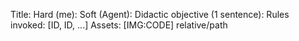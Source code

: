 Title:
Hard (me):
Soft (Agent):
Didactic objective (1 sentence):
Rules invoked: [ID, ID, ...]
Assets: [IMG:CODE] relative/path
